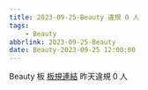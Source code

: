 ```yaml
---
title: 2023-09-25-Beauty 違規 0 人
tags:
    - Beauty
abbrlink: 2023-09-25-Beauty
date: Beauty-2023-09-25 12:00:00
---
```

Beauty 板 [板規連結](https://www.ptt.cc/bbs/Beauty/M.1630069980.A.84B.html)
昨天違規 0 人
